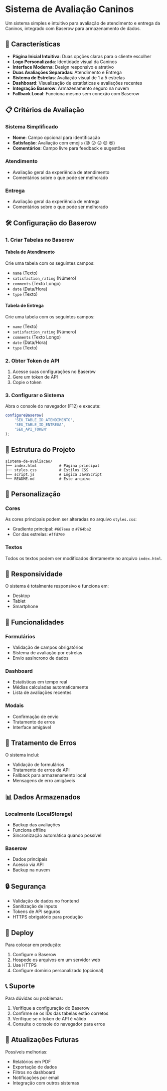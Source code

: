 # Sistema de Avaliação Caninos

Um sistema simples e intuitivo para avaliação de atendimento e entrega da Caninos, integrado com Baserow para armazenamento de dados.

## 🚀 Características

- **Página Inicial Intuitiva**: Duas opções claras para o cliente escolher
- **Logo Personalizada**: Identidade visual da Caninos
- **Interface Moderna**: Design responsivo e atrativo
- **Duas Avaliações Separadas**: Atendimento e Entrega
- **Sistema de Estrelas**: Avaliação visual de 1 a 5 estrelas
- **Dashboard**: Visualização de estatísticas e avaliações recentes
- **Integração Baserow**: Armazenamento seguro na nuvem
- **Fallback Local**: Funciona mesmo sem conexão com Baserow

## 📋 Critérios de Avaliação

### Sistema Simplificado
- **Nome**: Campo opcional para identificação
- **Satisfação**: Avaliação com emojis (😞 😕 😐 😊 😍)
- **Comentários**: Campo livre para feedback e sugestões

### Atendimento
- Avaliação geral da experiência de atendimento
- Comentários sobre o que pode ser melhorado

### Entrega
- Avaliação geral da experiência de entrega
- Comentários sobre o que pode ser melhorado

## 🛠️ Configuração do Baserow

### 1. Criar Tabelas no Baserow

#### Tabela de Atendimento
Crie uma tabela com os seguintes campos:
- `name` (Texto)
- `satisfaction_rating` (Número)
- `comments` (Texto Longo)
- `date` (Data/Hora)
- `type` (Texto)

#### Tabela de Entrega
Crie uma tabela com os seguintes campos:
- `name` (Texto)
- `satisfaction_rating` (Número)
- `comments` (Texto Longo)
- `date` (Data/Hora)
- `type` (Texto)

### 2. Obter Token de API
1. Acesse suas configurações no Baserow
2. Gere um token de API
3. Copie o token

### 3. Configurar o Sistema
Abra o console do navegador (F12) e execute:

```javascript
configureBaserow(
    'SEU_TABLE_ID_ATENDIMENTO',
    'SEU_TABLE_ID_ENTREGA',
    'SEU_API_TOKEN'
);
```

## 📁 Estrutura do Projeto

```
sistema-de-avaliacao/
├── index.html          # Página principal
├── styles.css          # Estilos CSS
├── script.js           # Lógica JavaScript
└── README.md           # Este arquivo
```

## 🎨 Personalização

### Cores
As cores principais podem ser alteradas no arquivo `styles.css`:
- Gradiente principal: `#667eea` e `#764ba2`
- Cor das estrelas: `#ffd700`

### Textos
Todos os textos podem ser modificados diretamente no arquivo `index.html`.

## 📱 Responsividade

O sistema é totalmente responsivo e funciona em:
- Desktop
- Tablet
- Smartphone

## 🔧 Funcionalidades

### Formulários
- Validação de campos obrigatórios
- Sistema de avaliação por estrelas
- Envio assíncrono de dados

### Dashboard
- Estatísticas em tempo real
- Médias calculadas automaticamente
- Lista de avaliações recentes

### Modais
- Confirmação de envio
- Tratamento de erros
- Interface amigável

## 🚨 Tratamento de Erros

O sistema inclui:
- Validação de formulários
- Tratamento de erros de API
- Fallback para armazenamento local
- Mensagens de erro amigáveis

## 📊 Dados Armazenados

### Localmente (LocalStorage)
- Backup das avaliações
- Funciona offline
- Sincronização automática quando possível

### Baserow
- Dados principais
- Acesso via API
- Backup na nuvem

## 🔒 Segurança

- Validação de dados no frontend
- Sanitização de inputs
- Tokens de API seguros
- HTTPS obrigatório para produção

## 🚀 Deploy

Para colocar em produção:
1. Configure o Baserow
2. Hospede os arquivos em um servidor web
3. Use HTTPS
4. Configure domínio personalizado (opcional)

## 📞 Suporte

Para dúvidas ou problemas:
1. Verifique a configuração do Baserow
2. Confirme se os IDs das tabelas estão corretos
3. Verifique se o token de API é válido
4. Consulte o console do navegador para erros

## 🔄 Atualizações Futuras

Possíveis melhorias:
- Relatórios em PDF
- Exportação de dados
- Filtros no dashboard
- Notificações por email
- Integração com outros sistemas
